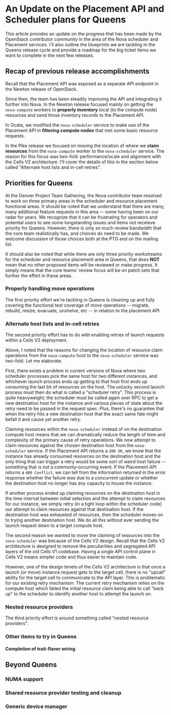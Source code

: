 # An Update on the Placement API and Scheduler plans for Queens

This article provides an update on the progress that has been made by the
OpenStack contributor community in the area of the Nova scheduler and Placement
services. I'll also outline the blueprints we are tackling in the Queens
release cycle and provide a roadmap for the big ticket items we want to
complete in the next few releases.

## Recap of previous release accomplishments

Recall that the Placement API was exposed as a separate API endpoint in the
Newton release of OpenStack.

Since then, the team has been steadily improving the API and integrating it
further into Nova. In the Newton release focused mainly on getting the
`nova-compute` workers to **properly inventory** local (to the compute node)
resources and send those inventory records to the Placement API.

In Ocata, we modified the `nova-scheduler` service to make use of the Placement
API in **filtering compute nodes** that met some basic resource requests.

In the Pike release we focused on moving the location of where we **claim
resources** from the `nova-compute` worker to the `nova-scheduler` service. The
reason for this focus was two-fold: performance/scale and alignment with the
Cells V2 architecture. I'll cover the details of this in the section below
called "Alternate host lists and in-cell retries".

## Priorities for Queens

At the Denver Project Team Gathering, the Nova contributor team resolved to
work on three primary areas in the scheduler and resource placement functional
areas. It should be noted that we understand that there are many, many
additional feature requests in this area -- some having been on our radar for
years. We recognize that it can be frustrating for operators and potential
users to see some longstanding issues and items not receieve priority for
Queens. However, there is only so much review bandwidth that the core team
realistically has, and choices do need to be made. We welcome discussion of
those choices both at the PTG and on the mailing list.

It should also be noted that while there are only three priority workstreams
for the scheduler and resource placement area in Queens, that does **NOT** mean
that no other proposed items will be reviewed or make progress. It simply means
that the core teams' review focus will be on patch sets that further the effort
in these areas.

### Properly handling move operations

The first priority effort we're tackling in Queens is cleaning up and fully
covering the functional test coverage of move operations -- migrate, rebuild,
resize, evacuate, unshelve, etc -- in relation to the placement API.

### Alternate host lists and in-cell retries

The second priority effort has to do with enabling retries of launch requests
within a Cells V2 deployment.

Above, I noted that the reasons for changing the location of resource claim
operations from the `nova-compute` host to the `nova-scheduler` service was
two-fold. Let me elaborate.

First, there exists a problem in current versions of Nova where two scheduler
processes pick the same host for two different instances, and whichever launch
process ends up getting to that host first ends up consuming the last bit of
resources on the host. The unlucky second launch process must then do what is
called a "scheduler retry". This process is quite heavyweight; the scheduler
must be called again over RPC to get a new destination host for the instance
and various pieces of state about the retry need to be passed in the request
spec. Plus, there's no guarantee that when the retry hits a new destination
host that the exact same fate might befall it and cause yet another retry.

Claiming resources within the `nova-scheduler` instead of on the destination
compute host means that we can dramatically reduce the length of time and
complexity of the primary cause of retry operations. We now attempt to claim
resources against the chosen destination host from the `nova-scheduler`
service. If the Placement API returns a `200 OK`, we know that the instance has
already consumed resources on the destination host and the only thing that can
trigger a retry would be some sort of weird host failure -- something that is
not a commonly-occurring event. If the Placement API returns a `409 Conflict`,
we can tell from the information returned in the error response whether the
failure was due to a concurrent update or whether the destination host no
longer has any capacity to house the instance.

If another process ended up claiming resources on the destination host in the
time interval between initial selection and the attempt to claim resources for
our instance, we simply retry (in a tight loop within the scheduler code) our
attempt to claim resources against that destination host. If the destination
host was exhausted of resources, then the scheduler moves on to trying another
destination host.  We do all this without ever sending the launch request down
to a target compute host.

The second reason we wanted to move the claiming of resources into the
`nova-scheduler` was because of the Cells V2 design. Recall that the Cells V2
architecture is designed to remove the peculiarities and segregated API layers
of the old Cells V1 codebase. Having a single API control plane in Cells V2
means simpler code and thus easier to maintain code.

However, one of the design tenets of the Cells V2 architecture is that once a
launch (or move) instance request gets to the target cell, there is no "upcall"
ability for the target cell to communicate to the API layer. This is
problematic for our existing retry mechanism. The current retry mechanism
relies on the compute host which failed the initial resource claim being able
to call "back up" to the scheduler to identify another host to attempt the
launch on.

### Nested resource providers

The third priority effort is around something called "nested resource
providers".

### Other items to try in Queens

#### Completion of trait-flavor wiring

## Beyond Queens

### NUMA support

### Shared resource provider testing and cleanup

### Generic device manager

